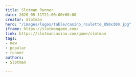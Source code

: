 ```yaml
---
title: Slotman Runner
date: 2020-05-11T21:00:00+00:00
creator: Slotman
hero: "/images/logos/table/casino_roulette_850x300.jpg"
iframe: https://slotmangame.com/
link: https://slotmancasino.com/game/slotman
tags:
- new
- popular
- runner
authors:
- Slotman

---
```

